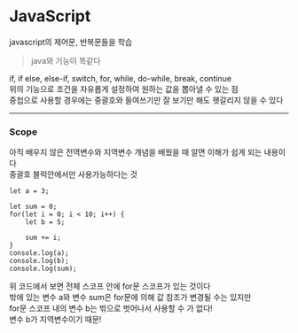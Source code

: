 # JavaScript
javascript의 제어문, 반복문들을 학습<br>

> java와 기능이 똑같다  

if, if else, else-if, switch, for, while, do-while, break, continue<br>
위의 기능으로 조건을 자유롭게 설정하여 원하는 값을 뽑아낼 수 있는 점<br>
중첩으로 사용할 경우에는 중괄호와 들여쓰기만 잘 보기만 해도 헷갈리지 않을 수 있다<br>

<hr>

### Scope
아직 배우지 않은 전역변수와 지역변수 개념을 배웠을 때 알면 이해가 쉽게 되는 내용이다<br>
중괄호 블럭안에서만 사용가능하다는 것
```
let a = 3;

let sum = 0;
for(let i = 0; i < 10; i++) {
    let b = 5;

    sum += i;
}
console.log(a);
console.log(b);
console.log(sum);
```
위 코드에서 보면 전체 스코프 안에 for문 스코프가 있는 것이다<br>
밖에 있는 변수 a와 변수 sum은 for문에 의해 값 참조가 변경될 수는 있지만<br>
for문 스코프 내의 변수 b는 밖으로 벗어나서 사용할 수 가 없다!<br>
변수 b가 지역변수이기 때문!<br>
